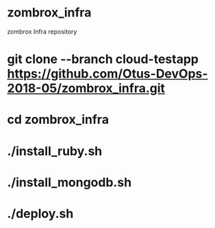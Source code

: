 # zombrox_infra
zombrox Infra repository

# git clone --branch cloud-testapp https://github.com/Otus-DevOps-2018-05/zombrox_infra.git
# cd zombrox_infra
# ./install_ruby.sh 
# ./install_mongodb.sh
# ./deploy.sh 
